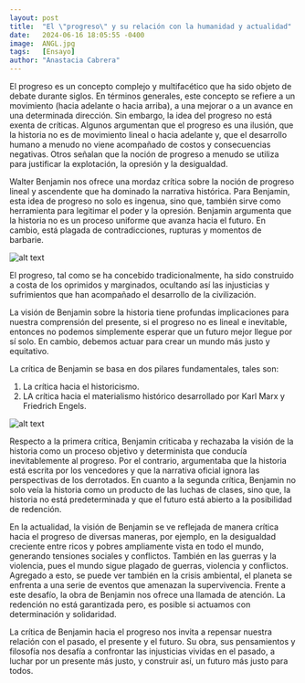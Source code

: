 ```yaml
---
layout: post
title:  "El \"progreso\" y su relación con la humanidad y actualidad"
date:   2024-06-16 18:05:55 -0400
image:  ANGL.jpg
tags:   [Ensayo]
author: "Anastacia Cabrera"
---
```

El progreso es un concepto complejo y multifacético que ha sido objeto de debate durante siglos. En términos generales, este concepto se refiere a un movimiento (hacia adelante o hacia arriba), a una mejorar o a un avance en una determinada dirección. Sin embargo, la idea del progreso no está exenta de críticas. Algunos argumentan que el progreso es una ilusión, que la historia no es de movimiento lineal o hacia adelante y, que el desarrollo humano a menudo no viene acompañado de costos y consecuencias negativas. Otros señalan que la noción de progreso a menudo se utiliza para justificar la explotación, la opresión y la desigualdad.

Walter Benjamin nos ofrece una mordaz crítica sobre la noción de progreso lineal y ascendente que ha dominado la narrativa histórica. Para Benjamin, esta idea de progreso no solo es ingenua, sino que, también sirve como herramienta para legitimar el poder y la opresión. Benjamin argumenta que la historia no es un proceso uniforme que avanza hacia el futuro. En cambio, está plagada de contradicciones, rupturas y momentos de barbarie.

![alt text](https://cdn.thecollector.com/wp-content/uploads/2022/04/walter-benjamin-portrait-photo.jpg?width=1400&quality=55)


El progreso, tal como se ha concebido tradicionalmente, ha sido construido a costa de los oprimidos y marginados, ocultando así las injusticias y sufrimientos que han acompañado el desarrollo de la civilización.

La visión de Benjamin sobre la historia tiene profundas implicaciones para nuestra comprensión del presente, si el progreso no es lineal e inevitable, entonces no podemos simplemente esperar que un futuro mejor llegue por sí solo. En cambio, debemos actuar para crear un mundo más justo y equitativo.

La crítica de Benjamin se basa en dos pilares fundamentales, tales son:

1. La crítica hacia el historicismo.
2. LA crítica hacia el materialismo histórico desarrollado por Karl Marx y Friedrich Engels.


![alt text](https://media.meer.com/attachments/db4dbfd8df706fb9994a4477cc64d28bbaca6385/store/fill/1860/1046/514712b84362035d44cf3378bbad3e975f8f1d8025a3e7e35a6704da9168/Monumento-dedicado-a-Friedrich-Engels-y-Karl-Marx-frente-al-parlamento-en-Chisinau-Moldavia-1983.jpg)

Respecto a la primera crítica, Benjamin criticaba y rechazaba la visión de la historia como un proceso objetivo y determinista que conducía inevitablemente al progreso. Por el contrario, argumentaba que la historia está escrita por los vencedores y que la narrativa oficial ignora las perspectivas de los derrotados. En cuanto a la segunda crítica, Benjamin no solo veía la historia como un producto de las luchas de clases, sino que, la historia no está predeterminada y que el futuro está abierto a la posibilidad de redención.

En la actualidad, la visión de Benjamin se ve reflejada de manera crítica hacia el progreso de diversas maneras, por ejemplo, en la desigualdad creciente entre ricos y pobres ampliamente vista en todo el mundo, generando tensiones sociales y conflictos. También en las guerras y la violencia, pues el mundo sigue plagado de guerras, violencia y conflictos. Agregado a esto, se puede ver también en la crisis ambiental, el planeta se enfrenta a una serie de eventos que amenazan la supervivencia. Frente a este desafío, la obra de Benjamin nos ofrece una llamada de atención. La redención no está garantizada pero, es posible si actuamos con determinación y solidaridad.

La crítica de Benjamin hacia el progreso nos invita a repensar nuestra relación con el pasado, el presente y el futuro. Su obra, sus pensamientos y filosofía nos desafía a confrontar las injusticias vividas en el pasado, a luchar por un presente más justo, y construir así, un futuro más justo para todos.
